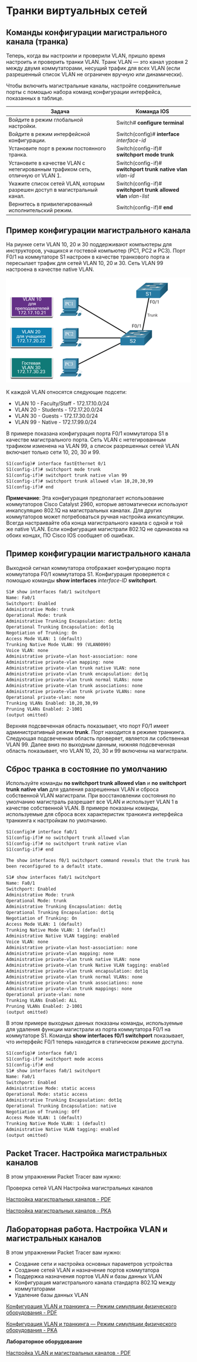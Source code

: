 # Транки виртуальных сетей

<!-- 3.4.1 -->
## Команды конфигурации магистрального канала (транка)

Теперь, когда вы настроили и проверили VLAN, пришло время настроить и проверить транки VLAN. Транк VLAN — это канал уровня 2 между двумя коммутаторами, несущий трафик для всех VLAN (если разрешенный список VLAN не ограничен вручную или динамически).

Чтобы включить магистральные каналы, настройте соединительные порты с помощью набора команд конфигурации интерфейса, показанных в таблице.

| Задача | 	Команда IOS |
| --- | --- |
| Войдите в режим глобальной настройки. | Switch# **configure terminal** |
| Войдите в режим интерфейсной конфигурации. | Switch(config)# **interface** *interface-id* |
| Установите порт в режим постоянного транка. | Switch(config-if)# **switchport mode trunk** |
| Установите в качестве VLAN с нетегированным трафиком сеть, отличную от VLAN 1. | Switch(config-if)# **switchport trunk native vlan** *vlan-id* |
| Укажите список сетей VLAN, которым разрешен доступ в магистральный канал. | Switch(config-if)# **switchport trunk allowed vlan** *vlan-list* |
| Вернитесь в привилегированный исполнительский режим. | Switch(config-if)# **end** |

<!-- 3.4.2 -->
## Пример конфигурации магистрального канала

На риунке сети VLAN 10, 20 и 30 поддерживают компьютеры для инструкторов, учащихся и гостевой компьютер (PC1, PC2 и PC3). Порт F0/1 на коммутаторе S1 настроен в качестве транкового порта и пересылает трафик для сетей VLAN 10, 20 и 30. Сеть VLAN 99 настроена в качестве native VLAN.

![](./assets/3.4.2.png)

К каждой VLAN относятся следующие подсети:
- VLAN 10 - Faculty/Staff - 172.17.10.0/24
- VLAN 20 - Students - 172.17.20.0/24
- VLAN 30 - Guests - 172.17.30.0/24
- VLAN 99 - Native - 172.17.99.0/24

В примере показана конфигурация порта F0/1 коммутатора S1 в качестве магистрального порта. Сеть VLAN с нетегированным трафиком изменена на VLAN 99, а список разрешенных сетей VLAN включает только сети 10, 20, 30 и 99.

```
S1(config)# interface fastEthernet 0/1
S1(config-if)# switchport mode trunk
S1(config-if)# switchport trunk native vlan 99
S1(config-if)# switchport trunk allowed vlan 10,20,30,99
S1(config-if)# end
```

**Примечание**: Эта конфигурация предполагает использование коммутаторов Cisco Catalyst 2960, которые автоматически используют инкапсуляцию 802.1Q на магистральных каналах. Для других коммутаторов может потребоваться ручная настройка инкапсуляции. Всегда настраивайте оба конца магистрального канала с одной и той же native VLAN. Если конфигурация магистрали 802.1Q не одинакова на обоих концах, ПО Cisco IOS сообщает об ошибках.

<!-- 3.4.3 -->
## Пример конфигурации магистрального канала

Выходной сигнал коммутатора отображает конфигурацию порта коммутатора F0/1 коммутатора S1. Конфигурация проверяется с помощью команды **show interfaces** *interface-ID* **switchport**.

```
S1# show interfaces fa0/1 switchport
Name: Fa0/1
Switchport: Enabled
Administrative Mode: trunk
Operational Mode: trunk
Administrative Trunking Encapsulation: dot1q
Operational Trunking Encapsulation: dot1q
Negotiation of Trunking: On
Access Mode VLAN: 1 (default)
Trunking Native Mode VLAN: 99 (VLAN0099)
Voice VLAN: none
Administrative private-vlan host-association: none 
Administrative private-vlan mapping: none 
Administrative private-vlan trunk native VLAN: none
Administrative private-vlan trunk encapsulation: dot1q
Administrative private-vlan trunk normal VLANs: none
Administrative private-vlan trunk associations: none
Administrative private-vlan trunk private VLANs: none 
Operational private-vlan: none
Trunking VLANs Enabled: 10,20,30,99
Pruning VLANs Enabled: 2-1001
(output omitted)
```

Верхняя подсвеченная область показывает, что порт F0/1 имеет административный режим **trunk**. Порт находится в режиме транкинга. Следующая подсвеченная область проверяет, является ли собственная VLAN 99. Далее вниз по выходным данным, нижняя подсвеченная область показывает, что VLAN 10, 20, 30 и 99 включены на магистрали.

<!-- 3.4.4 -->
## Сброс транка в состояние по умолчанию

Используйте команды **no switchport trunk allowed vlan** и **no switchport trunk native vlan** для удаления разрешенных VLAN и сброса собственной VLAN магистрали. При восстановлении состояния по умолчанию магистраль разрешает все VLAN и использует VLAN 1 в качестве собственной VLAN. В примере показаны команды, используемые для сброса всех характеристик транкинга интерфейса транкинга к настройкам по умолчанию.

```
S1(config)# interface fa0/1
S1(config-if)# no switchport trunk allowed vlan
S1(config-if)# no switchport trunk native vlan
S1(config-if)# end
```

```
The show interfaces f0/1 switchport command reveals that the trunk has been reconfigured to a default state.
```

```
S1# show interfaces fa0/1 switchport
Name: Fa0/1
Switchport: Enabled
Administrative Mode: trunk
Operational Mode: trunk
Administrative Trunking Encapsulation: dot1q
Operational Trunking Encapsulation: dot1q
Negotiation of Trunking: On
Access Mode VLAN: 1 (default) 
Trunking Native Mode VLAN: 1 (default)
Administrative Native VLAN tagging: enabled
Voice VLAN: none
Administrative private-vlan host-association: none 
Administrative private-vlan mapping: none 
Administrative private-vlan trunk native VLAN: none
Administrative private-vlan trunk Native VLAN tagging: enabled
Administrative private-vlan trunk encapsulation: dot1q
Administrative private-vlan trunk normal VLANs: none
Administrative private-vlan trunk associations: none
Administrative private-vlan trunk mappings: none
Operational private-vlan: none
Trunking VLANs Enabled: ALL
Pruning VLANs Enabled: 2-1001
(output omitted)
```

В этом примере выходных данных показаны команды, используемые для удаления функции магистрали из порта коммутатора F0/1 на коммутаторе S1. Команда **show interfaces f0/1 switchport** показывает, что интерфейс F0/1 теперь находится в статическом режиме доступа.

```
S1(config)# interface fa0/1
S1(config-if)# switchport mode access
S1(config-if)# end
S1# show interfaces fa0/1 switchport
Name: Fa0/1
Switchport: Enabled
Administrative Mode: static access
Operational Mode: static access
Administrative Trunking Encapsulation: dot1q
Operational Trunking Encapsulation: native
Negotiation of Trunking: Off
Access Mode VLAN: 1 (default)
Trunking Native Mode VLAN: 1 (default)
Administrative Native VLAN tagging: enabled
(output omitted)
```

<!-- 3.4.5 -->
## Packet Tracer. Настройка магистральных каналов

В этом упражнении Packet Tracer вам нужно:

Проверка сетей VLAN
Настройка магистральных каналов

[Настройка магистральных каналов - PDF](./assets/3.4.5-packet-tracer---configure-trunks_ru-RU.pdf)

[Настройка магистральных каналов - PKA](./assets/3.4.5-packet-tracer---configure-trunks_ru-RU.pka)

<!-- 3.4.6 -->
## Лабораторная работа. Настройка VLAN и магистральных каналов

В этом упражнении Packet Tracer вам нужно:

- Создание сети и настройка основных параметров устройства
- Создание сетей VLAN и назначение портов коммутатора
- Поддержка назначения портов VLAN и базы данных VLAN
- Конфигурация магистрального канала стандарта 802.1Q между коммутаторами
- Удаление базы данных VLAN

[Конфигурация VLAN и транкинга — Режим симуляции физического оборудования - PDF](./assets/3.4.6-packet-tracer---configure-vlans-and-trunking---physical-mode_ru-RU.pdf)

[Конфигурация VLAN и транкинга — Режим симуляции физического оборудования - PKA](./assets/3.4.6-packet-tracer---configure-vlans-and-trunking---physical-mode_ru-RU.pka)

**Лабораторное оборудование**

[Настройка VLAN и магистральных каналов - PDF](./assets/3.4.6-lab---configure-vlans-and-trunking_ru-RU.pdf)
